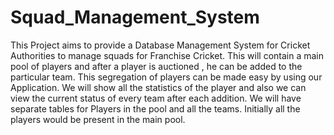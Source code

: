 # Squad_Management_System
This Project aims to provide a Database Management System for Cricket Authorities to manage squads for Franchise Cricket. This will contain a main pool of players and after a player is auctioned , he can be added to the particular team. This segregation of players can be made easy by using our Application. We will show all the statistics of the player and also we can view the current status of every team after each addition. We will have separate tables for Players in the pool and all the teams. Initially all the players would be present in the main pool.
